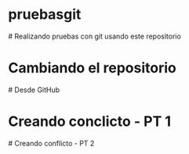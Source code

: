 # pruebasgit
# Realizando pruebas con git usando este repositorio
# Cambiando el repositorio
# Desde GitHub

# Creando conclicto - PT 1
# Creando conflicto - PT 2
